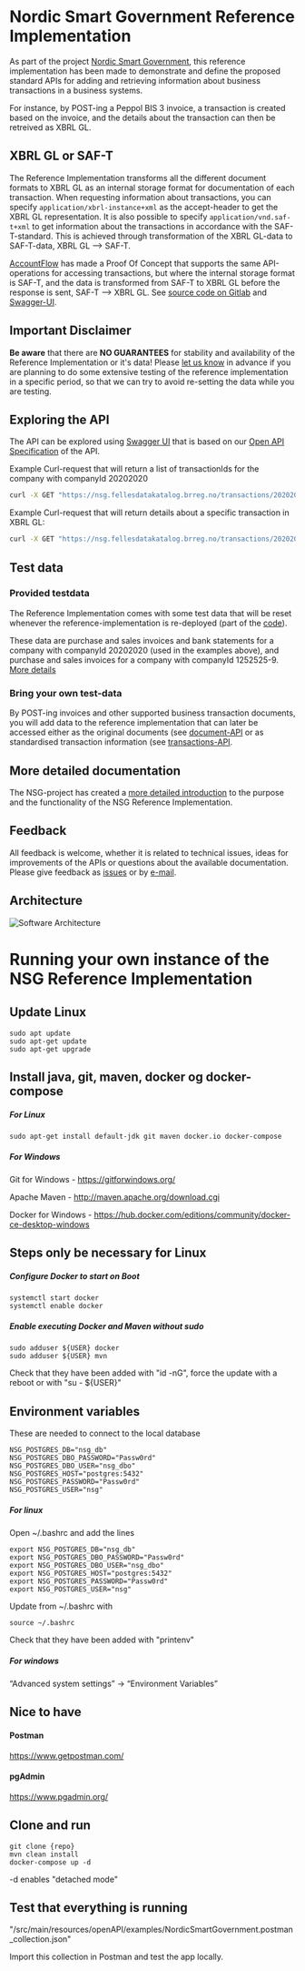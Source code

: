 # Nordic Smart Government Reference Implementation
As part of the project [Nordic Smart Government](https://nordicsmartgovernment.org/), this reference implementation has been made to demonstrate and define the proposed standard APIs for adding and retrieving information about business transactions in a business systems.

For instance, by POST-ing a Peppol BIS 3 invoice, a transaction is created based on the invoice, and the details about the transaction can then be retreived as XBRL GL.

## XBRL GL or SAF-T
The Reference Implementation transforms all the different document formats to XBRL GL as an internal storage format for documentation of each transaction. When requesting information about transactions, you can specify ```application/xbrl-instance+xml``` as the accept-header to get the XBRL GL representation. It is also possible to specify ```application/vnd.saf-t+xml``` to get information about the transactions in accordance with the SAF-T-standard. This is achieved through transformation of the XBRL GL-data to SAF-T-data, XBRL GL --> SAF-T.

[AccountFlow](https://accountflow.no/) has made a Proof Of Concept that supports the same API-operations for accessing transactions, but where the internal storage format is SAF-T, and the data is transformed from SAF-T to XBRL GL before the response is sent, SAF-T --> XBRL GL. See [source code on Gitlab](https://gitlab.com/accountflow/nsg-poc) and [Swagger-UI](https://nsg.test.accountflow.net/swagger-ui.html).

## Important Disclaimer
**Be aware** that there are **NO GUARANTEES** for stability and availability of the Reference Implementation or it's data! Please [let us know](mailto:steinar.skagemo@brreg.no) in advance if you are planning to do some extensive testing of the reference implementation in a specific period, so that we can try to avoid re-setting the data while you are testing.

## Exploring the API
The API can be explored using [Swagger UI](https://nsg.fellesdatakatalog.brreg.no/swagger-ui/index.html?configUrl=/v3/api-docs/swagger-config#) that is based on our [Open API Specification](https://nsg.fellesdatakatalog.brreg.no/v3/api-docs) of the API.

Example Curl-request that will return a list of transactionIds for the company with companyId 20202020
```bash
curl -X GET "https://nsg.fellesdatakatalog.brreg.no/transactions/20202020?invoiceType=all" -H "accept: application/json"
```

Example Curl-request that will return details about a specific transaction in XBRL GL:

```bash
curl -X GET "https://nsg.fellesdatakatalog.brreg.no/transactions/20202020/0164ee71-1334-4e7e-9002-8830db6d61ab" -H "accept: application/xbrl-instance+xml"
```

## Test data
### Provided testdata
The Reference Implementation comes with some test data that will be reset whenever the reference-implementation is re-deployed (part of the [code](https://github.com/nordicsmartgovernment/nordicsmartgovernment/tree/develop/src/main/resources/SyntheticData)).

These data are purchase and sales invoices and bank statements for a company with companyId 20202020 (used in the examples above), and purchase and sales invoices for a company with companyId 1252525-9. [More details](https://docs.google.com/document/d/12a1i9_e4s-zC_JH-KQeuvCy9taYPO0aLUDR6DEzobQM/edit#heading=h.gizf2iiupa45)

### Bring your own test-data
By POST-ing invoices and other supported business transaction documents, you will add data to the reference implementation that can later be accessed either as the original documents (see [document-API](https://nsg.fellesdatakatalog.brreg.no/swagger-ui/index.html?configUrl=/v3/api-docs/swagger-config#/document-api) or as standardised transaction information (see [transactions-API](https://nsg.fellesdatakatalog.brreg.no/swagger-ui/index.html?configUrl=/v3/api-docs/swagger-config#/transactions-api). 

## More detailed documentation
The NSG-project has created a [more detailed introduction](https://docs.google.com/document/d/12a1i9_e4s-zC_JH-KQeuvCy9taYPO0aLUDR6DEzobQM/edit#) to the purpose and the functionality of the NSG Reference Implementation.

## Feedback
All feedback is welcome, whether it is related to technical issues, ideas for improvements of the APIs or questions about the available documentation. Please give feedback as [issues](https://github.com/nordicsmartgovernment/nordicsmartgovernment/issues) or by [e-mail](steinar.skagemo@brreg.no).

## Architecture
![Software Architecture](https://nordicsmartgovernment.github.io/SA_NordicSmartGovernment/54e87e47-f01c-49fe-af55-2068f4564bd2/images/c4837879-c378-4e61-958f-9159fa9e26e7.png)

# Running your own instance of the NSG Reference Implementation

## Update Linux
```
sudo apt update
sudo apt-get update
sudo apt-get upgrade
```

## Install java, git, maven, docker og docker-compose

##### For Linux
```
sudo apt-get install default-jdk git maven docker.io docker-compose
```

##### For Windows
Git for Windows - https://gitforwindows.org/

Apache Maven - http://maven.apache.org/download.cgi

Docker for Windows - https://hub.docker.com/editions/community/docker-ce-desktop-windows

## Steps only be necessary for Linux

##### Configure Docker to start on Boot
```
systemctl start docker
systemctl enable docker
```

##### Enable executing Docker and Maven without sudo
```
sudo adduser ${USER} docker
sudo adduser ${USER} mvn
```

Check that they have been added with "id -nG", force the update with a reboot or with "su - ${USER}"

## Environment variables
These are needed to connect to the local database
```
NSG_POSTGRES_DB="nsg_db"
NSG_POSTGRES_DBO_PASSWORD="Passw0rd"
NSG_POSTGRES_DBO_USER="nsg_dbo"
NSG_POSTGRES_HOST="postgres:5432"
NSG_POSTGRES_PASSWORD="Passw0rd"
NSG_POSTGRES_USER="nsg"
```

##### For linux
Open ~/.bashrc and add the lines
```
export NSG_POSTGRES_DB="nsg_db"
export NSG_POSTGRES_DBO_PASSWORD="Passw0rd"
export NSG_POSTGRES_DBO_USER="nsg_dbo"
export NSG_POSTGRES_HOST="postgres:5432"
export NSG_POSTGRES_PASSWORD="Passw0rd"
export NSG_POSTGRES_USER="nsg"
```
Update from ~/.bashrc with
```
source ~/.bashrc
```

Check that they have been added with "printenv"

##### For windows
“Advanced system settings” → “Environment Variables”

## Nice to have
#### Postman
https://www.getpostman.com/

#### pgAdmin
https://www.pgadmin.org/

## Clone and run
```
git clone {repo}
mvn clean install
docker-compose up -d
```
-d enables "detached mode"

## Test that everything is running
"/src/main/resources/openAPI/examples/NordicSmartGovernment.postman_collection.json"

Import this collection in Postman and test the app locally.
